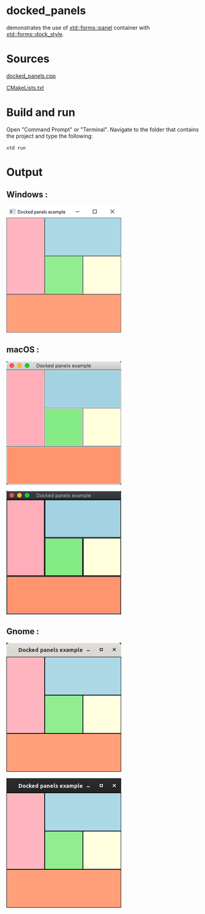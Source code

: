 # docked_panels

demonstrates the use of [xtd::forms::panel](../../../src/xtd_forms/include/xtd/forms/panel.hpp) container with [xtd::forms::dock_style](../../../src/xtd_forms/include/xtd/forms/dock_style.hpp).

# Sources

[docked_panels.cpp](docked_panels.cpp)

[CMakeLists.txt](CMakeLists.txt)

# Build and run

Open "Command Prompt" or "Terminal". Navigate to the folder that contains the project and type the following:

```shell
xtd run
```

# Output

## Windows :

![Screenshot](../../../docs/pictures/examples/docked_panels_w.png)

## macOS :

![Screenshot](../../../docs/pictures/examples/docked_panels_m.png)

![Screenshot](../../../docs/pictures/examples/docked_panels_md.png)

## Gnome :

![Screenshot](../../../docs/pictures/examples/docked_panels_g.png)

![Screenshot](../../../docs/pictures/examples/docked_panels_gd.png)
